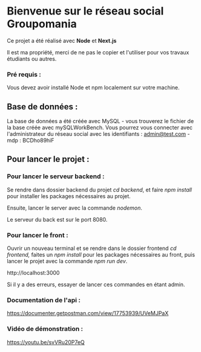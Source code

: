 # Bienvenue sur le réseau social Groupomania


Ce projet a été réalisé avec **Node** et **Next.js**

Il est ma propriété, merci de ne pas le copier et l'utiliser pour vos travaux étudiants ou autres. 

### Pré requis :

Vous devez avoir installé Node et npm localement sur votre machine.

## Base de données :

La base de données a été créée avec MySQL - vous trouverez le fichier de la base créée avec mySQLWorkBench.
Vous pourrez vous connecter avec l'administrateur du réseau social avec les identifiants : admin@test.com - mdp : BCDho89hiF

## Pour lancer le projet :

### Pour lancer le serveur backend :

Se rendre dans dossier backend du projet *cd backend*, et faire *npm install* pour installer les packages nécessaires au projet.

Ensuite, lancer le server avec la commande *nodemon*.

Le serveur du back est sur le port 8080.
 

### Pour lancer le front :

Ouvrir un nouveau terminal et se rendre dans le dossier frontend *cd frontend,* faites un *npm install* pour les packages nécessaires au front, puis lancer le projet avec la commande *npm run dev*.

http://localhost:3000


Si il y a des erreurs, essayer de lancer ces commandes en étant admin.

### Documentation de l'api :

https://documenter.getpostman.com/view/17753939/UVeMJPaX


### Vidéo de démonstration : 

https://youtu.be/svVRu20P7eQ
